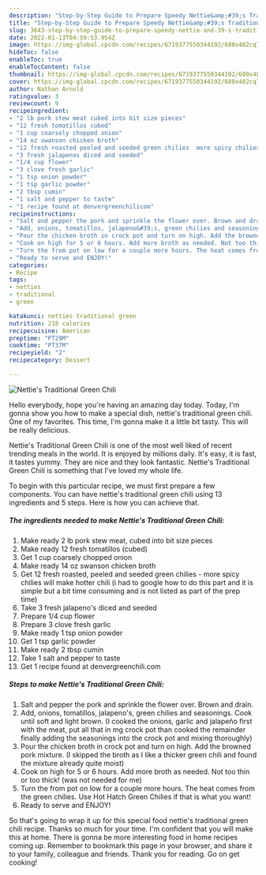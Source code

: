 ```yaml
---
description: "Step-by-Step Guide to Prepare Speedy Nettie&amp;#39;s Traditional Green Chili"
title: "Step-by-Step Guide to Prepare Speedy Nettie&amp;#39;s Traditional Green Chili"
slug: 3643-step-by-step-guide-to-prepare-speedy-nettie-and-39-s-traditional-green-chili
date: 2022-01-13T04:59:53.954Z
image: https://img-global.cpcdn.com/recipes/6719377550344192/680x482cq70/netties-traditional-green-chili-recipe-main-photo.jpg
hideToc: false
enableToc: true
enableTocContent: false
thumbnail: https://img-global.cpcdn.com/recipes/6719377550344192/680x482cq70/netties-traditional-green-chili-recipe-main-photo.jpg
cover: https://img-global.cpcdn.com/recipes/6719377550344192/680x482cq70/netties-traditional-green-chili-recipe-main-photo.jpg
author: Nathan Arnold
ratingvalue: 3
reviewcount: 9
recipeingredient:
- "2 lb pork stew meat cubed into bit size pieces"
- "12 fresh tomatillos cubed"
- "1 cup coarsely chopped onion"
- "14 oz swanson chicken broth"
- "12 fresh roasted peeled and seeded green chilies  more spicy chilies will make hotter chili i had to google how to do this part and it is simple but a bit time consuming and is not listed as part of the prep time"
- "3 fresh jalapenos diced and seeded"
- "1/4 cup flower"
- "3 clove fresh garlic"
- "1 tsp onion powder"
- "1 tsp garlic powder"
- "2 tbsp cumin"
- "1 salt and pepper to taste"
- "1 recipe found at denvergreenchilicom"
recipeinstructions:
- "Salt and pepper the pork and sprinkle the flower over. Brown and drain."
- "Add, onions, tomatillos, jalapeno&#39;s, green chilies and seasonings. Cook until soft and light brown. (I cooked the onions, garlic and jalapeño first with the meat, put all that in mg crock pot than cooked the remainder finally adding the seasonings into the crock pot and mixing thoroughly)"
- "Pour the chicken broth in crock pot and turn on high. Add the browned pork mixture. (I skipped the broth as I like a thicker green chili and found the mixture already quite moist)"
- "Cook on high for 5 or 6 hours. Add more broth as needed. Not too thin or too thick! (was not needed for me)"
- "Turn the from pot on low for a couple more hours. The heat comes from the green chilies. Use Hot Hatch Green Chilies if that is what you want!"
- "Ready to serve and ENJOY!"
categories:
- Recipe
tags:
- netties
- traditional
- green

katakunci: netties traditional green 
nutrition: 218 calories
recipecuisine: American
preptime: "PT29M"
cooktime: "PT37M"
recipeyield: "2"
recipecategory: Dessert

---
```



![Nettie&#39;s Traditional Green Chili](https://img-global.cpcdn.com/recipes/6719377550344192/680x482cq70/netties-traditional-green-chili-recipe-main-photo.jpg)

Hello everybody, hope you're having an amazing day today. Today, I'm gonna show you how to make a special dish, nettie&#39;s traditional green chili. One of my favorites. This time, I'm gonna make it a little bit tasty. This will be really delicious.



Nettie&#39;s Traditional Green Chili is one of the most well liked of recent trending meals in the world. It is enjoyed by millions daily. It's easy, it is fast, it tastes yummy. They are nice and they look fantastic. Nettie&#39;s Traditional Green Chili is something that I've loved my whole life.


To begin with this particular recipe, we must first prepare a few components. You can have nettie&#39;s traditional green chili using 13 ingredients and 5 steps. Here is how you can achieve that.

<!--inarticleads1-->

##### The ingredients needed to make Nettie&#39;s Traditional Green Chili:

1. Make ready 2 lb pork stew meat, cubed into bit size pieces
1. Make ready 12 fresh tomatillos (cubed)
1. Get 1 cup coarsely chopped onion
1. Make ready 14 oz swanson chicken broth
1. Get 12 fresh roasted, peeled and seeded green chilies - more spicy chilies will make hotter chili (i had to google how to do this part and it is simple but a bit time consuming and is not listed as part of the prep time)
1. Take 3 fresh jalapeno&#39;s diced and seeded
1. Prepare 1/4 cup flower
1. Prepare 3 clove fresh garlic
1. Make ready 1 tsp onion powder
1. Get 1 tsp garlic powder
1. Make ready 2 tbsp cumin
1. Take 1 salt and pepper to taste
1. Get 1 recipe found at denvergreenchili.com




<!--inarticleads2-->

##### Steps to make Nettie&#39;s Traditional Green Chili:

1. Salt and pepper the pork and sprinkle the flower over. Brown and drain.
1. Add, onions, tomatillos, jalapeno&#39;s, green chilies and seasonings. Cook until soft and light brown. (I cooked the onions, garlic and jalapeño first with the meat, put all that in mg crock pot than cooked the remainder finally adding the seasonings into the crock pot and mixing thoroughly)
1. Pour the chicken broth in crock pot and turn on high. Add the browned pork mixture. (I skipped the broth as I like a thicker green chili and found the mixture already quite moist)
1. Cook on high for 5 or 6 hours. Add more broth as needed. Not too thin or too thick! (was not needed for me)
1. Turn the from pot on low for a couple more hours. The heat comes from the green chilies. Use Hot Hatch Green Chilies if that is what you want!
1. Ready to serve and ENJOY!



So that's going to wrap it up for this special food nettie&#39;s traditional green chili recipe. Thanks so much for your time. I'm confident that you will make this at home. There is gonna be more interesting food in home recipes coming up. Remember to bookmark this page in your browser, and share it to your family, colleague and friends. Thank you for reading. Go on get cooking!
